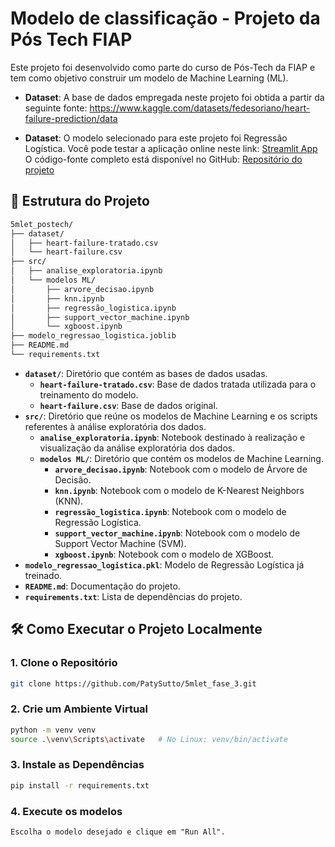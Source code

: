 # Modelo de classificação - Projeto da Pós Tech FIAP 

Este projeto foi desenvolvido como parte do curso de Pós-Tech da FIAP e tem como objetivo construir um modelo de Machine Learning (ML).<br>

- **Dataset**: A base de dados empregada neste projeto foi obtida a partir da seguinte fonte: https://www.kaggle.com/datasets/fedesoriano/heart-failure-prediction/data

- **Dataset**: O modelo selecionado para este projeto foi Regressão Logística.
Você pode testar a aplicação online neste link: [Streamlit App](https://fivemlet-f3-streamlit.onrender.com/)<br>
O código-fonte completo está disponível no GitHub: [Repositório do projeto](https://github.com/PatySutto/5mlet_f3_streamlit)


## 📁 Estrutura do Projeto

```bash
5mlet_postech/
├── dataset/
│   ├── heart-failure-tratado.csv
│   └── heart-failure.csv
├── src/
│   ├── analise_exploratoria.ipynb
│   └── modelos ML/
│       ├── arvore_decisao.ipynb
│       ├── knn.ipynb
│       ├── regressão_logistica.ipynb
│       ├── support_vector_machine.ipynb
│       └── xgboost.ipynb   
├── modelo_regressao_logistica.joblib
├── README.md
└── requirements.txt

```
- **`dataset/`**: Diretório que contém as bases de dados usadas.
  - **`heart-failure-tratado.csv`**: Base de dados tratada utilizada para o treinamento do modelo.
  - **`heart-failure.csv`**: Base de dados original.
- **`src/`**: Diretório que reúne os modelos de Machine Learning e os scripts referentes à análise exploratória dos dados.
    - **`analise_exploratoria.ipynb`**: Notebook destinado à realização e visualização da análise exploratória dos dados.
    - **`modelos ML/`**: Diretório que contém os modelos de Machine Learning.
        - **`arvore_decisao.ipynb`**: Notebook com o modelo de Árvore de Decisão.
        - **`knn.ipynb`**: Notebook com o modelo de K-Nearest Neighbors (KNN).
        - **`regressão_logistica.ipynb`**: Notebook com o modelo de Regressão Logística.
        - **`support_vector_machine.ipynb`**: Notebook com o modelo de Support Vector Machine (SVM).
        - **`xgboost.ipynb`**: Notebook com o modelo de XGBoost.
- **`modelo_regressao_logistica.pkl`**: Modelo de Regressão Logística já treinado.
- **`README.md`**: Documentação do projeto.
- **`requirements.txt`**: Lista de dependências do projeto.


## 🛠️ Como Executar o Projeto Localmente

### 1. Clone o Repositório

```bash
git clone https://github.com/PatySutto/5mlet_fase_3.git
```

### 2. Crie um Ambiente Virtual

```bash
python -m venv venv
source .\venv\Scripts\activate   # No Linux: venv/bin/activate
```

### 3. Instale as Dependências

```bash
pip install -r requirements.txt
```

### 4. Execute os modelos

```
Escolha o modelo desejado e clique em "Run All".
```